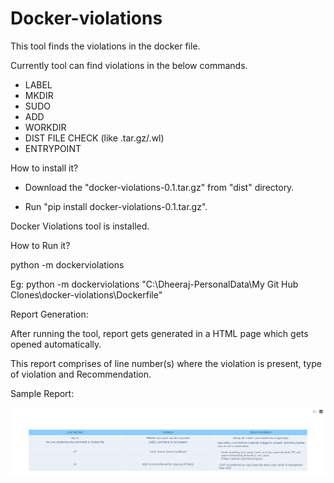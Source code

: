 # Docker-violations

This tool finds the violations in the docker file.

Currently tool can find violations in the below commands.

- LABEL
- MKDIR
- SUDO
- ADD
- WORKDIR
- DIST FILE CHECK (like .tar.gz/.wl)
- ENTRYPOINT

How to install it?

  - Download the "docker-violations-0.1.tar.gz" from "dist" directory.
  
  - Run "pip install docker-violations-0.1.tar.gz".

Docker Violations tool is installed.

How to Run it?

  python -m dockerviolations <Path of the Dockerfile in which violations to be found>
  
  Eg: python -m dockerviolations "C:\Dheeraj-PersonalData\My Git Hub Clones\docker-violations\Dockerfile"

Report Generation:

  After running the tool, report gets generated in a HTML page which gets opened automatically.
	
  This report comprises of line number(s) where the violation is present, type of violation and Recommendation.

Sample Report:

  ![](resources/images/sample_report.png)
